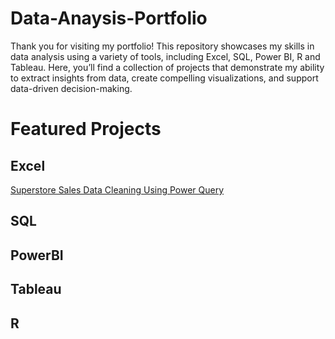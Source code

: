 # Data-Anaysis-Portfolio
Thank you for visiting my portfolio!
This repository showcases my skills in data analysis using a variety of tools, including Excel, SQL, Power BI, R and Tableau. Here, you’ll find a collection of projects that demonstrate my ability to extract insights from data, create compelling visualizations, and support data-driven decision-making.

# Featured Projects

## Excel
[Superstore Sales Data Cleaning Using Power Query](Excel/Superstore%20Sales%20Data%20Cleaning%20Using%20Power%20Query)

## SQL

## PowerBI

## Tableau

## R
